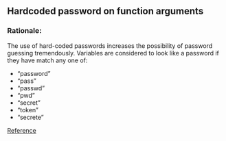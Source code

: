 ## Hardcoded password on function arguments

### Rationale:
The use of hard-coded passwords increases the possibility of password guessing tremendously.
Variables are considered to look like a password if they have match any one of:

* “password”
* “pass”
* “passwd”
* “pwd”
* “secret”
* “token”
* “secrete”

[Reference](https://docs.openstack.org/bandit/latest/plugins/b106_hardcoded_password_funcarg.html)
